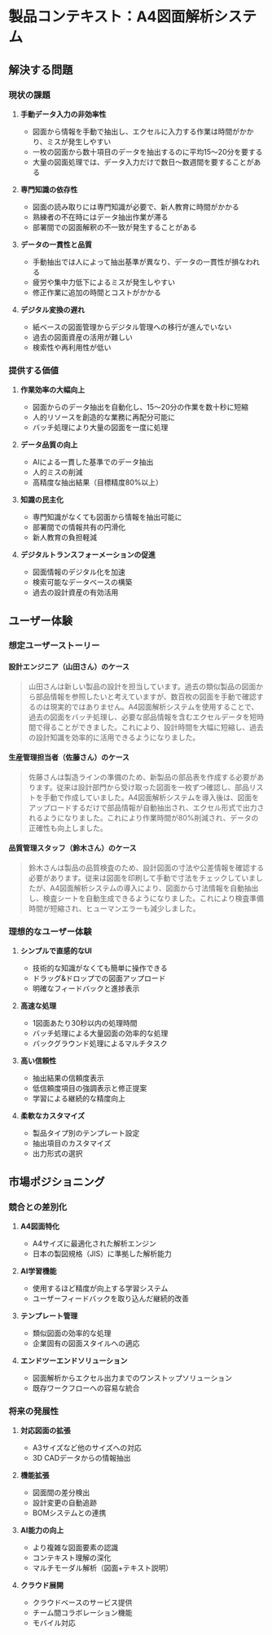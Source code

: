 # 製品コンテキスト：A4図面解析システム

## 解決する問題

### 現状の課題
1. **手動データ入力の非効率性**
   - 図面から情報を手動で抽出し、エクセルに入力する作業は時間がかかり、ミスが発生しやすい
   - 一枚の図面から数十項目のデータを抽出するのに平均15〜20分を要する
   - 大量の図面処理では、データ入力だけで数日〜数週間を要することがある

2. **専門知識の依存性**
   - 図面の読み取りには専門知識が必要で、新人教育に時間がかかる
   - 熟練者の不在時にはデータ抽出作業が滞る
   - 部署間での図面解釈の不一致が発生することがある

3. **データの一貫性と品質**
   - 手動抽出では人によって抽出基準が異なり、データの一貫性が損なわれる
   - 疲労や集中力低下によるミスが発生しやすい
   - 修正作業に追加の時間とコストがかかる

4. **デジタル変換の遅れ**
   - 紙ベースの図面管理からデジタル管理への移行が進んでいない
   - 過去の図面資産の活用が難しい
   - 検索性や再利用性が低い

### 提供する価値
1. **作業効率の大幅向上**
   - 図面からのデータ抽出を自動化し、15〜20分の作業を数十秒に短縮
   - 人的リソースを創造的な業務に再配分可能に
   - バッチ処理により大量の図面を一度に処理

2. **データ品質の向上**
   - AIによる一貫した基準でのデータ抽出
   - 人的ミスの削減
   - 高精度な抽出結果（目標精度80%以上）

3. **知識の民主化**
   - 専門知識がなくても図面から情報を抽出可能に
   - 部署間での情報共有の円滑化
   - 新人教育の負担軽減

4. **デジタルトランスフォーメーションの促進**
   - 図面情報のデジタル化を加速
   - 検索可能なデータベースの構築
   - 過去の設計資産の有効活用

## ユーザー体験

### 想定ユーザーストーリー

#### 設計エンジニア（山田さん）のケース
> 山田さんは新しい製品の設計を担当しています。過去の類似製品の図面から部品情報を参照したいと考えていますが、数百枚の図面を手動で確認するのは現実的ではありません。A4図面解析システムを使用することで、過去の図面をバッチ処理し、必要な部品情報を含むエクセルデータを短時間で得ることができました。これにより、設計時間を大幅に短縮し、過去の設計知識を効率的に活用できるようになりました。

#### 生産管理担当者（佐藤さん）のケース
> 佐藤さんは製造ラインの準備のため、新製品の部品表を作成する必要があります。従来は設計部門から受け取った図面を一枚ずつ確認し、部品リストを手動で作成していました。A4図面解析システムを導入後は、図面をアップロードするだけで部品情報が自動抽出され、エクセル形式で出力されるようになりました。これにより作業時間が80%削減され、データの正確性も向上しました。

#### 品質管理スタッフ（鈴木さん）のケース
> 鈴木さんは製品の品質検査のため、設計図面の寸法や公差情報を確認する必要があります。従来は図面を印刷して手動で寸法をチェックしていましたが、A4図面解析システムの導入により、図面から寸法情報を自動抽出し、検査シートを自動生成できるようになりました。これにより検査準備時間が短縮され、ヒューマンエラーも減少しました。

### 理想的なユーザー体験
1. **シンプルで直感的なUI**
   - 技術的な知識がなくても簡単に操作できる
   - ドラッグ&ドロップでの図面アップロード
   - 明確なフィードバックと進捗表示

2. **高速な処理**
   - 1図面あたり30秒以内の処理時間
   - バッチ処理による大量図面の効率的な処理
   - バックグラウンド処理によるマルチタスク

3. **高い信頼性**
   - 抽出結果の信頼度表示
   - 低信頼度項目の強調表示と修正提案
   - 学習による継続的な精度向上

4. **柔軟なカスタマイズ**
   - 製品タイプ別のテンプレート設定
   - 抽出項目のカスタマイズ
   - 出力形式の選択

## 市場ポジショニング

### 競合との差別化
1. **A4図面特化**
   - A4サイズに最適化された解析エンジン
   - 日本の製図規格（JIS）に準拠した解析能力

2. **AI学習機能**
   - 使用するほど精度が向上する学習システム
   - ユーザーフィードバックを取り込んだ継続的改善

3. **テンプレート管理**
   - 類似図面の効率的な処理
   - 企業固有の図面スタイルへの適応

4. **エンドツーエンドソリューション**
   - 図面解析からエクセル出力までのワンストップソリューション
   - 既存ワークフローへの容易な統合

### 将来の発展性
1. **対応図面の拡張**
   - A3サイズなど他のサイズへの対応
   - 3D CADデータからの情報抽出

2. **機能拡張**
   - 図面間の差分検出
   - 設計変更の自動追跡
   - BOMシステムとの連携

3. **AI能力の向上**
   - より複雑な図面要素の認識
   - コンテキスト理解の深化
   - マルチモーダル解析（図面+テキスト説明）

4. **クラウド展開**
   - クラウドベースのサービス提供
   - チーム間コラボレーション機能
   - モバイル対応
